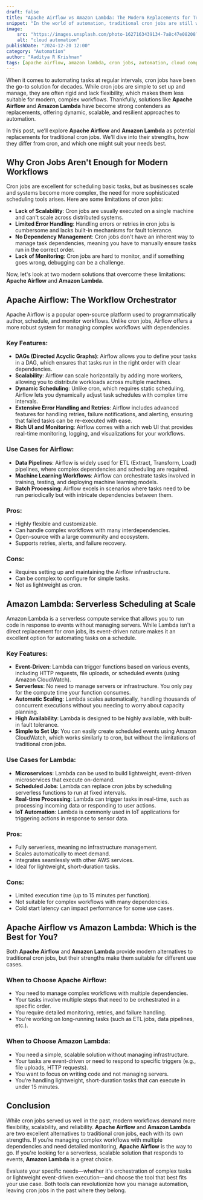 ```yaml
---
draft: false
title: "Apache Airflow vs Amazon Lambda: The Modern Replacements for Traditional Cron Jobs"
snippet: "In the world of automation, traditional cron jobs are still widely used, but modern solutions like Apache Airflow and Amazon Lambda have emerged as powerful alternatives. Learn how these tools can enhance your workflows and help you move beyond the limitations of cron jobs."
image: 
    src: "https://images.unsplash.com/photo-1627163439134-7a8c47e08208?&fit=crop&w=430&h=240"
    alt: "cloud automation"
publishDate: "2024-12-20 12:00"
category: "Automation"
author: "Aaditya R Krishnan"
tags: [apache airflow, amazon lambda, cron jobs, automation, cloud computing]
---
```


When it comes to automating tasks at regular intervals, cron jobs have been the go-to solution for decades. While cron jobs are simple to set up and manage, they are often rigid and lack flexibility, which makes them less suitable for modern, complex workflows. Thankfully, solutions like **Apache Airflow** and **Amazon Lambda** have become strong contenders as replacements, offering dynamic, scalable, and resilient approaches to automation.

In this post, we’ll explore **Apache Airflow** and **Amazon Lambda** as potential replacements for traditional cron jobs. We'll dive into their strengths, how they differ from cron, and which one might suit your needs best.

## Why Cron Jobs Aren't Enough for Modern Workflows

Cron jobs are excellent for scheduling basic tasks, but as businesses scale and systems become more complex, the need for more sophisticated scheduling tools arises. Here are some limitations of cron jobs:

- **Lack of Scalability**: Cron jobs are usually executed on a single machine and can't scale across distributed systems.
- **Limited Error Handling**: Handling errors or retries in cron jobs is cumbersome and lacks built-in mechanisms for fault tolerance.
- **No Dependency Management**: Cron jobs don't have an inherent way to manage task dependencies, meaning you have to manually ensure tasks run in the correct order.
- **Lack of Monitoring**: Cron jobs are hard to monitor, and if something goes wrong, debugging can be a challenge.

Now, let's look at two modern solutions that overcome these limitations: **Apache Airflow** and **Amazon Lambda**.

## Apache Airflow: The Workflow Orchestrator

Apache Airflow is a popular open-source platform used to programmatically author, schedule, and monitor workflows. Unlike cron jobs, Airflow offers a more robust system for managing complex workflows with dependencies.

### Key Features:
- **DAGs (Directed Acyclic Graphs)**: Airflow allows you to define your tasks in a DAG, which ensures that tasks run in the right order with clear dependencies.
- **Scalability**: Airflow can scale horizontally by adding more workers, allowing you to distribute workloads across multiple machines.
- **Dynamic Scheduling**: Unlike cron, which requires static scheduling, Airflow lets you dynamically adjust task schedules with complex time intervals.
- **Extensive Error Handling and Retries**: Airflow includes advanced features for handling retries, failure notifications, and alerting, ensuring that failed tasks can be re-executed with ease.
- **Rich UI and Monitoring**: Airflow comes with a rich web UI that provides real-time monitoring, logging, and visualizations for your workflows.

### Use Cases for Airflow:
- **Data Pipelines**: Airflow is widely used for ETL (Extract, Transform, Load) pipelines, where complex dependencies and scheduling are required.
- **Machine Learning Workflows**: Airflow can orchestrate tasks involved in training, testing, and deploying machine learning models.
- **Batch Processing**: Airflow excels in scenarios where tasks need to be run periodically but with intricate dependencies between them.

### Pros:
- Highly flexible and customizable.
- Can handle complex workflows with many interdependencies.
- Open-source with a large community and ecosystem.
- Supports retries, alerts, and failure recovery.

### Cons:
- Requires setting up and maintaining the Airflow infrastructure.
- Can be complex to configure for simple tasks.
- Not as lightweight as cron.

## Amazon Lambda: Serverless Scheduling at Scale

Amazon Lambda is a serverless compute service that allows you to run code in response to events without managing servers. While Lambda isn't a direct replacement for cron jobs, its event-driven nature makes it an excellent option for automating tasks on a schedule.

### Key Features:
- **Event-Driven**: Lambda can trigger functions based on various events, including HTTP requests, file uploads, or scheduled events (using Amazon CloudWatch).
- **Serverless**: No need to manage servers or infrastructure. You only pay for the compute time your function consumes.
- **Automatic Scaling**: Lambda scales automatically, handling thousands of concurrent executions without you needing to worry about capacity planning.
- **High Availability**: Lambda is designed to be highly available, with built-in fault tolerance.
- **Simple to Set Up**: You can easily create scheduled events using Amazon CloudWatch, which works similarly to cron, but without the limitations of traditional cron jobs.

### Use Cases for Lambda:
- **Microservices**: Lambda can be used to build lightweight, event-driven microservices that execute on-demand.
- **Scheduled Jobs**: Lambda can replace cron jobs by scheduling serverless functions to run at fixed intervals.
- **Real-time Processing**: Lambda can trigger tasks in real-time, such as processing incoming data or responding to user actions.
- **IoT Automation**: Lambda is commonly used in IoT applications for triggering actions in response to sensor data.

### Pros:
- Fully serverless, meaning no infrastructure management.
- Scales automatically to meet demand.
- Integrates seamlessly with other AWS services.
- Ideal for lightweight, short-duration tasks.

### Cons:
- Limited execution time (up to 15 minutes per function).
- Not suitable for complex workflows with many dependencies.
- Cold start latency can impact performance for some use cases.

## Apache Airflow vs Amazon Lambda: Which is the Best for You?

Both **Apache Airflow** and **Amazon Lambda** provide modern alternatives to traditional cron jobs, but their strengths make them suitable for different use cases.

### When to Choose Apache Airflow:
- You need to manage complex workflows with multiple dependencies.
- Your tasks involve multiple steps that need to be orchestrated in a specific order.
- You require detailed monitoring, retries, and failure handling.
- You’re working on long-running tasks (such as ETL jobs, data pipelines, etc.).

### When to Choose Amazon Lambda:
- You need a simple, scalable solution without managing infrastructure.
- Your tasks are event-driven or need to respond to specific triggers (e.g., file uploads, HTTP requests).
- You want to focus on writing code and not managing servers.
- You’re handling lightweight, short-duration tasks that can execute in under 15 minutes.

## Conclusion

While cron jobs served us well in the past, modern workflows demand more flexibility, scalability, and reliability. **Apache Airflow** and **Amazon Lambda** are two excellent alternatives to traditional cron jobs, each with its own strengths. If you’re managing complex workflows with multiple dependencies and need detailed monitoring, **Apache Airflow** is the way to go. If you're looking for a serverless, scalable solution that responds to events, **Amazon Lambda** is a great choice.

Evaluate your specific needs—whether it's orchestration of complex tasks or lightweight event-driven execution—and choose the tool that best fits your use case. Both tools can revolutionize how you manage automation, leaving cron jobs in the past where they belong.
